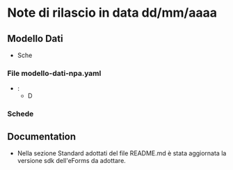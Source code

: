 # Note di rilascio in data dd/mm/aaaa



## Modello Dati

* Sche


### File modello-dati-npa.yaml

* :
  * D
### Schede

## Documentation

* Nella sezione Standard adottati del file README.md è stata aggiornata la versione sdk dell'eForms da adottare.
